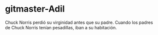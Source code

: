 # gitmaster-Adil

Chuck Norris perdió su virginidad antes que su padre.
Cuando los padres de Chuck Norris tenían pesadillas, iban a su habitación.
